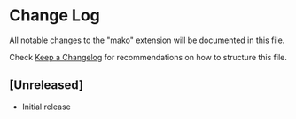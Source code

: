 # Change Log
All notable changes to the "mako" extension will be documented in this file.

Check [Keep a Changelog](http://keepachangelog.com/) for recommendations on how to structure this file.

## [Unreleased]
- Initial release